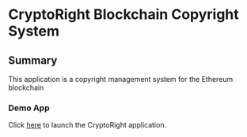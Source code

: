 # CryptoRight Blockchain Copyright System

## Summary

This application is a copyright management system for the Ethereum blockchain

### Demo App

Click [here](frontend/index.html) to launch the CryptoRight application.
